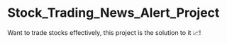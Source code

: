 # Stock_Trading_News_Alert_Project
Want to trade stocks effectively, this project is the solution to it 📈!   


